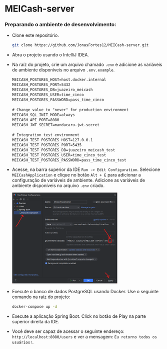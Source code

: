 # MEICash-server


### Preparando o ambiente de desenvolvimento:

- Clone este repositório.
    ```bash
    git clone https://github.com/JonasFortes12/MEICash-server.git
    ```
- Abra o projeto usando o IntelliJ IDEA.
- Na raíz do projeto, crie um arquivo chamado `.env` e adicione as variáveis de ambiente disponíveis no arquivo `.env.example`.
    ```dotenv
    MEICASH_POSTGRES_HOST=host.docker.internal
    MEICASH_POSTGRES_PORT=5432
    MEICASH_POSTGRES_DB=juazeiro_meicash
    MEICASH_POSTGRES_USER=time_cinco
    MEICASH_POSTGRES_PASSWORD=pass_time_cinco
    
    # Change value to "never" for production environment
    MEICASH_SQL_INIT_MODE=always
    MEICASH_API_PORT=8080
    MEICASH_JWT_SECRET=mandacaru-jwt-secret
    
    # Integration test environment
    MEICASH_TEST_POSTGRES_HOST=127.0.0.1
    MEICASH_TEST_POSTGRES_PORT=5435
    MEICASH_TEST_POSTGRES_DB=juazeiro_meicash_test
    MEICASH_TEST_POSTGRES_USER=time_cinco_test
    MEICASH_TEST_POSTGRES_PASSWORD=pass_time_cinco_test

    ```
- Acesse, na barra superior da IDE `Run -> Edit Configuration`. 
Selecione `MEICashApplication` e clique no botão `Alt + E` para adicionar a configuração 
de variáveis de ambiente. Adicione as variáveis de ambiente disponíveis no arquivo `.env` criado. 

  <img src="./tutorials-assets/setenv.png" width="70%">

- Execute o banco de dados PostgreSQL usando Docker. Use o seguinte comando na raíz do projeto:
    ```bash
    docker-compose up -d
    ```
- Execute a aplicação Spring Boot. Click no botão de Play na parte superior direita da IDE.
- Você deve ser capaz de acessar o seguinte endereço: `http://localhost:8080/users` 
e ver a mensagem: `Eu retorno todos os usuários!`.
